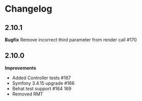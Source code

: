 # Changelog

## 2.10.1
**Bugfix**
Remove incorrect third parameter from render call #170

## 2.10.0
**Improvements**
* Added Controller tests #167
* Symfony 3.4.15 upgrade #166 
* Behat test support #164 169
* Removed RMT

